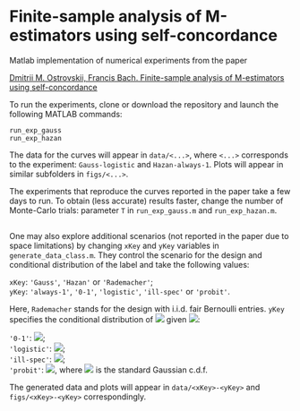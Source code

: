 # Finite-sample analysis of M-estimators using self-concordance

Matlab implementation of numerical experiments from the paper

[Dmitrii M. Ostrovskii, Francis Bach. Finite-sample analysis of M-estimators using self-concordance](https://arxiv.org/abs/1810.06838)

To run the experiments, clone or download the repository and launch the following MATLAB commands: 
```
run_exp_gauss
run_exp_hazan
```
The data for the curves will appear in ``data/<...>``, where ``<...>`` corresponds to the experiment: ``Gauss-logistic`` and ``Hazan-always-1``.
Plots will appear in similar subfolders in ``figs/<...>``. 

The experiments that reproduce the curves reported in the paper take a few days to run. To obtain (less accurate) results faster,
change the number of Monte-Carlo trials: parameter ``T`` in ``run_exp_gauss.m`` and ``run_exp_hazan.m``. 

##

One may also explore additional scenarios (not reported in the paper due to space limitations) by changing ``xKey`` and ``yKey`` variables in ``generate_data_class.m``. 
They control the scenario for the design and conditional distribution of the label and take the following values:  

``xKey``: ``'Gauss'``, ``'Hazan'`` or ``'Rademacher'``;   
``yKey``: ``'always-1'``, ``'0-1'``, ``'logistic'``, ``'ill-spec'`` or ``'probit'``.  

Here, ``Rademacher`` stands for the design with i.i.d. fair Bernoulli entries. 
``yKey`` specifies the conditional distribution of <img src="https://render.githubusercontent.com/render/math?math=Y\in\{\pm 1\}"> 
given <img src="https://render.githubusercontent.com/render/math?math=\eta=X^\top\theta_*">:  

``'0-1'``: <img src="https://render.githubusercontent.com/render/math?math=Y=\sign(\eta)">;  
``'logistic'``: <img src="https://render.githubusercontent.com/render/math?math=\mathbb{P}[Y=1] \sim \exp(\tfrac{1}{2}\eta)">;  
``'ill-spec'``: <img src="https://render.githubusercontent.com/render/math?math=\mathbb{P}[Y=1] \sim \exp(\tfrac{1}{2}\eta\cos(\eta))">;  
``'probit'``: <img src="https://render.githubusercontent.com/render/math?math=\mathbb{P}[Y=1]=1-\phi(\eta)">, where 
<img src="https://render.githubusercontent.com/render/math?math=\phi"> is the standard Gaussian c.d.f.

The generated data and plots will appear in ``data/<xKey>-<yKey>`` and ``figs/<xKey>-<yKey>`` correspondingly.
